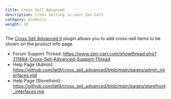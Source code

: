 ```yaml
---
title: Cross Sell Advanced 
description: Cross Selling in your Zen Cart 
category: products
weight: 10
---
```


The [Cross Sell Advanced II](https://www.zen-cart.com/downloads.php?do=file&id=2334) plugin allows you to add cross-sell items to be shown on the product info page. 

- Forum Support Thread: https://www.zen-cart.com/showthread.php?211884-Cross-Sell-Advanced-Support-Thread 
- Help Page (Admin): https://github.com/lat9/cross_sell_advanced/blob/main/pages/admin_interfaces.md
- Help Page (Storefront): https://github.com/lat9/cross_sell_advanced/blob/main/pages/storefront_interfaces.md 
